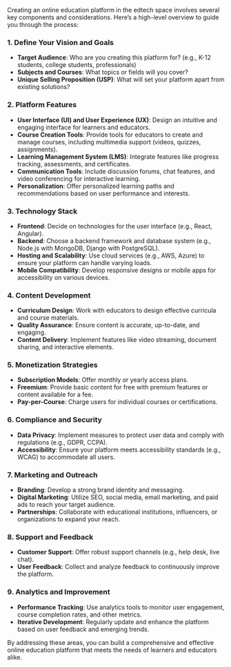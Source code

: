 Creating an online education platform in the edtech space involves several key components and considerations. Here’s a high-level overview to guide you through the process:

### 1. **Define Your Vision and Goals**
   - **Target Audience**: Who are you creating this platform for? (e.g., K-12 students, college students, professionals)
   - **Subjects and Courses**: What topics or fields will you cover?
   - **Unique Selling Proposition (USP)**: What will set your platform apart from existing solutions?

### 2. **Platform Features**
   - **User Interface (UI) and User Experience (UX)**: Design an intuitive and engaging interface for learners and educators.
   - **Course Creation Tools**: Provide tools for educators to create and manage courses, including multimedia support (videos, quizzes, assignments).
   - **Learning Management System (LMS)**: Integrate features like progress tracking, assessments, and certificates.
   - **Communication Tools**: Include discussion forums, chat features, and video conferencing for interactive learning.
   - **Personalization**: Offer personalized learning paths and recommendations based on user performance and interests.

### 3. **Technology Stack**
   - **Frontend**: Decide on technologies for the user interface (e.g., React, Angular).
   - **Backend**: Choose a backend framework and database system (e.g., Node.js with MongoDB, Django with PostgreSQL).
   - **Hosting and Scalability**: Use cloud services (e.g., AWS, Azure) to ensure your platform can handle varying loads.
   - **Mobile Compatibility**: Develop responsive designs or mobile apps for accessibility on various devices.

### 4. **Content Development**
   - **Curriculum Design**: Work with educators to design effective curricula and course materials.
   - **Quality Assurance**: Ensure content is accurate, up-to-date, and engaging.
   - **Content Delivery**: Implement features like video streaming, document sharing, and interactive elements.

### 5. **Monetization Strategies**
   - **Subscription Models**: Offer monthly or yearly access plans.
   - **Freemium**: Provide basic content for free with premium features or content available for a fee.
   - **Pay-per-Course**: Charge users for individual courses or certifications.

### 6. **Compliance and Security**
   - **Data Privacy**: Implement measures to protect user data and comply with regulations (e.g., GDPR, CCPA).
   - **Accessibility**: Ensure your platform meets accessibility standards (e.g., WCAG) to accommodate all users.

### 7. **Marketing and Outreach**
   - **Branding**: Develop a strong brand identity and messaging.
   - **Digital Marketing**: Utilize SEO, social media, email marketing, and paid ads to reach your target audience.
   - **Partnerships**: Collaborate with educational institutions, influencers, or organizations to expand your reach.

### 8. **Support and Feedback**
   - **Customer Support**: Offer robust support channels (e.g., help desk, live chat).
   - **User Feedback**: Collect and analyze feedback to continuously improve the platform.

### 9. **Analytics and Improvement**
   - **Performance Tracking**: Use analytics tools to monitor user engagement, course completion rates, and other metrics.
   - **Iterative Development**: Regularly update and enhance the platform based on user feedback and emerging trends.

By addressing these areas, you can build a comprehensive and effective online education platform that meets the needs of learners and educators alike.
